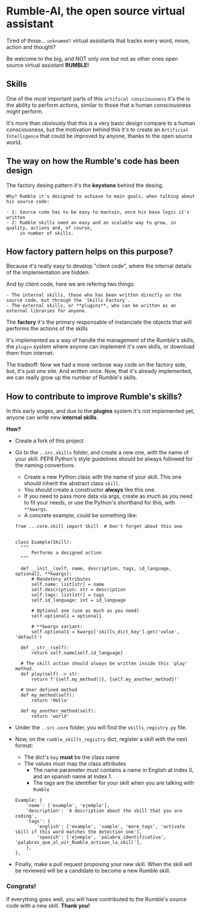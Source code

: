 # Rumble-AI, the open source virtual assistant

Tired of those... `unknamed?` virtual assistants that tracks every word, move, action and thought?

Be welcome to the big, and NOT only one but not as other ones open source virtual assistant **RUMBLE!**

## Skills

One of the most important parts of this `artifical consciousness` it's the is the ability to perform actions, similar 
to those that a human consciousness might perform.

It's more than obviously that this is a very basic design compare to a human consciousness,
but the motivation behind this it's to create an `Artificial Intelligence` that could be improved by anyone, 
thanks to the open source world.

## The way on how the Rumble's code has been design

The factory desing pattern it's the **keystone** behind the desing.

    Why? Rumble it's designed to achieve to main goals, when talking about his source code:

    - 1: Source code has to be easy to mantain, once his base logic it's written
    - 2: Rumble skills need an easy and an scalable way to grow, in quality, actions and, of course, 
         in number of skills.

## How factory pattern helps on this purpose?

Because it's really easy to develop "client code", where the internal details 
of the implementation are hidden.

And by client code, here we are refering two things:

    - The internal skills, those who has been written directly on the source code, but through the `Skills Factory`.
    - The external skills, or **plugins**, who can be written as an external libraries for anyone.

The **factory** it's the primary responsable of instanciate the objects that will performs the actions of the skills

It's implemented as a way of handle the management of the Rumble's skills, the `plugin` system 
where anyone can implement it's own skills, or download them from internet.

The tradeoff: Now we had a more verbose way code on the factory side, but, it's just one site. And written once. 
Now, that it's already implemented, we can really grow up the number of Rumble's skills.


## How to contribute to improve Rumble's skills?

In this early stages, and due to the **plugins** system it's not implemented yet, anyone can write new **internal skills**.

**How?**

- Create a fork of this project

- Go to the `..src.skills` folder, and create a new one, with the name of your skill. PEP8 Python's style guidelines
  should be always followed for the naming convertions. 

  - Create a new Python class with the name of your skill. This one should inherit the abstract class `skill`.
  - You should create a constructor **always** like this one. 
  - If you need to pass more data via args, create as much as you need to fit your needs, or use the Python's
    shorthand for this, with `**kwargs`.
  - A concrete example, could be something like:
  ```
  from ...core.skill import Skill  # Don't forget about this one
  
  
  class Example(Skill):
    """
        Performs a designed action
    """

    def __init__(self, name, description, tags, id_language, optional1, **kwargs):
        # Mandatory attributes
        self.name: list[str] = name
        self.description: str = description
        self.tags: list[str] = tags
        self.id_language: int = id_language
  
        # Optional one (use as much as you need)
        self.optional1 = optional1
  
        # **kwargs variant:
        self.optional1 = kwargs['skills_dict_key'].get('value', 'default')

    def __str__(self):
        return self.name[self.id_language]

    # The skill action should always be written inside this 'play' method.
    def play(self) -> str:
        return f'{self.my_method()}, {self.my_another_method}!'
  
    # User defined method
    def my_method(self):
        return 'Hello'
  
    def my_another_method(self):
        return 'world'
  ```

- Under the `..src.core` folder, you will find the `skills_registry.py` file. 
- Now, on the `rumble_skills_registry` dict, register a skill with the next format:
    - The dict's `key` **must** be the class name
    - The values must map the class attributes
      - The name parameter must contains a name in English at index 0, and an spanish name at index 1.
      - The tags are the identifier for your skill when you are talking with `Rumble`
    
    ```
    Example: {
        'name': ['example', 'ejemplo'], 
        'description': 'A description about the skill that you are coding',
        'tags': {
            'english': ['example', 'sample', 'more_tags', 'activate skill if this word matches the detection one'],
            'spanish': ['ejemplo', 'palabra_identificativa', 'palabras_que_al_oir_Rumble_activan_la_skill'],
        },
    },
    ```
  
- Finally, make a pull request proposing your new skill. When the skill will be reviewed will be
    a candidate to become a new Rumble skill.

### Congrats!

If everything goes well, you will have contributed to the Rumble's source code with a new skill.
**Thank you!**